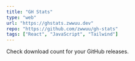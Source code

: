 ```yaml
---
title: "GH Stats"
type: "web"
url: "https://ghstats.zwwuu.dev"
repo: "https://github.com/zwwuu/gh-stats"
tags: ["React", "JavaScript", "Tailwind"]
---
```


Check download count for your GitHub releases.
